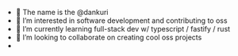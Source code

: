 - 👋 The name is the @dankuri
- 👀 I’m interested in software development and contributing to oss
- 🌱 I’m currently learning full-stack dev w/ typescript / fastify / rust 
- 💞️ I’m looking to collaborate on creating cool oss projects
- 

